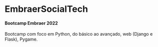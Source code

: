 # EmbraerSocialTech
#### Bootcamp Embraer 2022

Bootcamp com foco em Python, do básico ao avançado, web (Django e Flask), Pygame.

